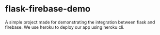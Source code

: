 # flask-firebase-demo
A simple project made for demonstrating the integration between flask and firebase. We use heroku to deploy our app using heroku cli.
